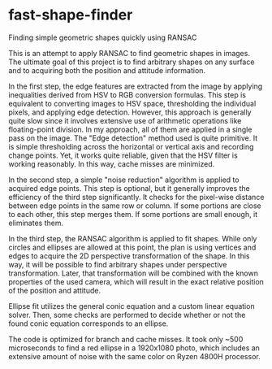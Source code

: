 # fast-shape-finder
Finding simple geometric shapes quickly using RANSAC

This is an attempt to apply RANSAC to find geometric shapes in images. The ultimate goal of this project is to find arbitrary shapes on any surface and to acquiring
both the position and attitude information.

In the first step, the edge features are extracted from the image by applying inequalities derived from HSV to RGB conversion formulas.
This step is equivalent to converting images to HSV space, thresholding the individual pixels, and applying edge detection.
However, this approach is generally quite slow since it involves extensive use of arithmetic operations like floating-point division.
In my approach, all of them are applied in a single pass on the image. The "Edge detection" method used is quite primitive. It is simple thresholding across the horizontal or
vertical axis and recording change points.
Yet, it works quite reliable, given that the HSV filter is working reasonably. In this way, cache misses are minimized.

In the second step, a simple "noise reduction" algorithm is applied to acquired edge points. This step is optional, but it generally improves the
efficiency of the third step significantly. It checks for the pixel-wise distance between edge points in the same row or column. If some portions
are close to each other, this step merges them. If some portions are small enough, it eliminates them.

In the third step, the RANSAC algorithm is applied to fit shapes. While only circles and ellipses are allowed at this point, the plan is
using vertices and edges to acquire the 2D perspective transformation of the shape. In this way, it will be possible to find arbitrary shapes 
under perspective transformation. Later, that transformation will be combined with the known properties of the used camera, which will result in
the exact relative position of the position and attitude.

Ellipse fit utilizes the general conic equation and a custom linear equation solver. Then, some checks are performed to decide whether or not
the found conic equation corresponds to an ellipse.

The code is optimized for branch and cache misses. It took only ~500 microseconds to find a red ellipse in a 1920x1080 photo, which includes
an extensive amount of noise with the same color on Ryzen 4800H processor.
